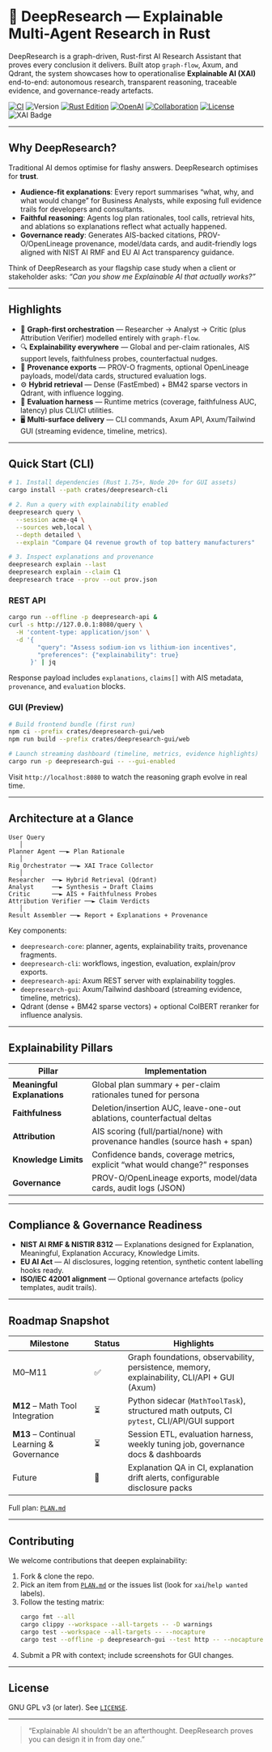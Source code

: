 # 🧠 DeepResearch — Explainable Multi-Agent Research in Rust

DeepResearch is a graph-driven, Rust-first AI Research Assistant that proves every conclusion it delivers. Built atop `graph-flow`, Axum, and Qdrant, the system showcases how to operationalise **Explainable AI (XAI)** end-to-end: autonomous research, transparent reasoning, traceable evidence, and governance-ready artefacts.

[![CI](https://github.com/HendrikReh/deepresearch-rs/actions/workflows/ci.yml/badge.svg)](https://github.com/your-org/deepresearch-rs/actions/workflows/ci.yml)
![Version](https://img.shields.io/badge/version-0.2.1-informational.svg)
[![Rust Edition](https://img.shields.io/badge/Rust-2024-blue.svg)](https://www.rust-lang.org/)
[![OpenAI](https://img.shields.io/badge/OpenAI-Integration-brightgreen.svg)](https://openai.com)
[![Collaboration](https://img.shields.io/badge/Collaboration-Welcome-orange.svg)](https://github.com/your-org/deepresearch-rs/contribute)
[![License](https://img.shields.io/badge/License-GPL--3.0--or--later-purple.svg)](LICENSE)
![XAI Badge](https://img.shields.io/badge/XAI-NISTIR%208312%20Aligned-blueviolet)

---

## Why DeepResearch?
Traditional AI demos optimise for flashy answers. DeepResearch optimises for **trust**.
- **Audience-fit explanations**: Every report summarises “what, why, and what would change” for Business Analysts, while exposing full evidence trails for developers and consultants.
- **Faithful reasoning**: Agents log plan rationales, tool calls, retrieval hits, and ablations so explanations reflect what actually happened.
- **Governance ready**: Generates AIS-backed citations, PROV-O/OpenLineage provenance, model/data cards, and audit-friendly logs aligned with NIST AI RMF and EU AI Act transparency guidance.

Think of DeepResearch as your flagship case study when a client or stakeholder asks: *“Can you show me Explainable AI that actually works?”*

---

## Highlights
- 🧰 **Graph-first orchestration** — Researcher → Analyst → Critic (plus Attribution Verifier) modelled entirely with `graph-flow`.
- 🔍 **Explainability everywhere** — Global and per-claim rationales, AIS support levels, faithfulness probes, counterfactual nudges.
- 🧾 **Provenance exports** — PROV-O fragments, optional OpenLineage payloads, model/data cards, structured evaluation logs.
- ⚙️ **Hybrid retrieval** — Dense (FastEmbed) + BM42 sparse vectors in Qdrant, with influence logging.
- 🧪 **Evaluation harness** — Runtime metrics (coverage, faithfulness AUC, latency) plus CLI/CI utilities.
- 🖥️ **Multi-surface delivery** — CLI commands, Axum API, Axum/Tailwind GUI (streaming evidence, timeline, metrics).

---

## Quick Start (CLI)
```bash
# 1. Install dependencies (Rust 1.75+, Node 20+ for GUI assets)
cargo install --path crates/deepresearch-cli

# 2. Run a query with explainability enabled
deepresearch query \
  --session acme-q4 \
  --sources web,local \
  --depth detailed \
  --explain "Compare Q4 revenue growth of top battery manufacturers"

# 3. Inspect explanations and provenance
deepresearch explain --last
deepresearch explain --claim C1
deepresearch trace --prov --out prov.json
```

### REST API
```bash
cargo run --offline -p deepresearch-api &
curl -s http://127.0.0.1:8080/query \
  -H 'content-type: application/json' \
  -d '{
        "query": "Assess sodium-ion vs lithium-ion incentives",
        "preferences": {"explainability": true}
      }' | jq
```
Response payload includes `explanations`, `claims[]` with AIS metadata, `provenance`, and `evaluation` blocks.

### GUI (Preview)
```bash
# Build frontend bundle (first run)
npm ci --prefix crates/deepresearch-gui/web
npm run build --prefix crates/deepresearch-gui/web

# Launch streaming dashboard (timeline, metrics, evidence highlights)
cargo run -p deepresearch-gui -- --gui-enabled
```
Visit `http://localhost:8080` to watch the reasoning graph evolve in real time.

---

## Architecture at a Glance
```
User Query
   │
Planner Agent ──► Plan Rationale
   │
Rig Orchestrator ──► XAI Trace Collector
   │
Researcher  ──► Hybrid Retrieval (Qdrant)
Analyst     ──► Synthesis → Draft Claims
Critic      ──► AIS + Faithfulness Probes
Attribution Verifier ──► Claim Verdicts
   │
Result Assembler ──► Report + Explanations + Provenance
```
Key components:
- `deepresearch-core`: planner, agents, explainability traits, provenance fragments.
- `deepresearch-cli`: workflows, ingestion, evaluation, explain/prov exports.
- `deepresearch-api`: Axum REST server with explainability toggles.
- `deepresearch-gui`: Axum/Tailwind dashboard (streaming evidence, timeline, metrics).
- Qdrant (dense + BM42 sparse vectors) + optional ColBERT reranker for influence analysis.

---

## Explainability Pillars
| Pillar | Implementation |
| --- | --- |
| **Meaningful Explanations** | Global plan summary + per-claim rationales tuned for persona |
| **Faithfulness** | Deletion/insertion AUC, leave-one-out ablations, counterfactual deltas |
| **Attribution** | AIS scoring (full/partial/none) with provenance handles (source hash + span) |
| **Knowledge Limits** | Confidence bands, coverage metrics, explicit “what would change?” responses |
| **Governance** | PROV-O/OpenLineage exports, model/data cards, audit logs (JSON) |

---

## Compliance & Governance Readiness
- **NIST AI RMF & NISTIR 8312** — Explanations designed for Explanation, Meaningful, Explanation Accuracy, Knowledge Limits.
- **EU AI Act** — AI disclosures, logging retention, synthetic content labelling hooks ready.
- **ISO/IEC 42001 alignment** — Optional governance artefacts (policy templates, audit trails).

---

## Roadmap Snapshot
| Milestone | Status | Highlights |
| --- | --- | --- |
| M0–M11 | ✅ | Graph foundations, observability, persistence, memory, explainability, CLI/API + GUI (Axum) |
| **M12** – Math Tool Integration | ⏳ | Python sidecar (`MathToolTask`), structured math outputs, CI `pytest`, CLI/API/GUI support |
| **M13** – Continual Learning & Governance | ⏳ | Session ETL, evaluation harness, weekly tuning job, governance docs & dashboards |
| Future | 🧭 | Explanation QA in CI, explanation drift alerts, configurable disclosure packs |

Full plan: [`PLAN.md`](PLAN.md)

---

## Contributing
We welcome contributions that deepen explainability:
1. Fork & clone the repo.
2. Pick an item from [`PLAN.md`](PLAN.md) or the issues list (look for `xai`/`help wanted` labels).
3. Follow the testing matrix:
   ```bash
   cargo fmt --all
   cargo clippy --workspace --all-targets -- -D warnings
   cargo test --workspace --all-targets -- --nocapture
   cargo test --offline -p deepresearch-gui --test http -- --nocapture
   ```
4. Submit a PR with context; include screenshots for GUI changes.

---

## License
GNU GPL v3 (or later). See [`LICENSE`](LICENSE).

---

> “Explainable AI shouldn’t be an afterthought. DeepResearch proves you can design it in from day one.”

